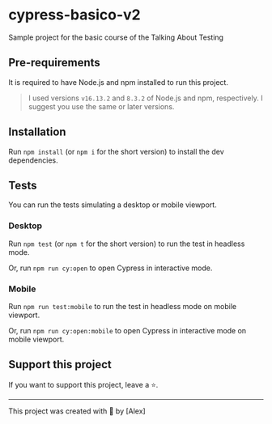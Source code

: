 # cypress-basico-v2
Sample project for the basic course of the Talking About Testing

## Pre-requirements

It is required to have Node.js and npm installed to run this project.

> I used versions `v16.13.2` and `8.3.2` of Node.js and npm, respectively. I suggest you use the same or later versions.

## Installation

Run `npm install` (or `npm i` for the short version) to install the dev dependencies.

## Tests

You can run the tests simulating a desktop or mobile viewport.

### Desktop

Run `npm test` (or `npm t` for the short version) to run the test in headless mode.

Or, run `npm run cy:open` to open Cypress in interactive mode.

### Mobile

Run `npm run test:mobile` to run the test in headless mode on mobile viewport.

Or, run `npm run cy:open:mobile` to open Cypress in interactive mode on mobile viewport.

## Support this project

If you want to support this project, leave a ⭐.

___

This project was created with 💚 by [Alex]
